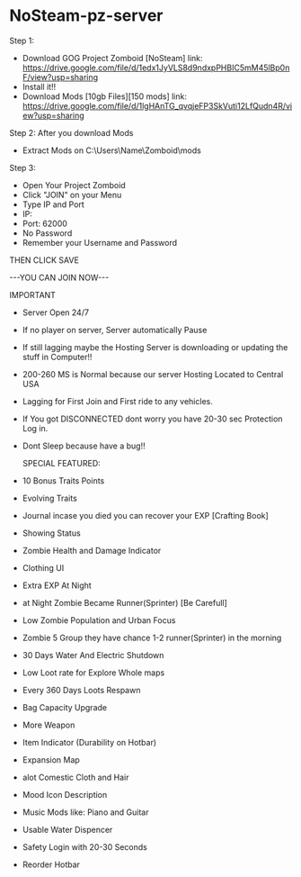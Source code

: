 

# NoSteam-pz-server

Step 1: 
- Download GOG Project Zomboid [NoSteam]
link: https://drive.google.com/file/d/1edx1JyVLS8d9ndxpPHBIC5mM45lBp0nF/view?usp=sharing
- Install it!!
- Download Mods [10gb Files][150 mods]
link: https://drive.google.com/file/d/1lgHAnTG_qvqjeFP3SkVuti12LfQudn4R/view?usp=sharing

Step 2:
After you download Mods
- Extract Mods on C:\Users\Name\Zomboid\mods

Step 3:
- Open Your Project Zomboid
- Click "JOIN" on your Menu
- Type IP and Port
- IP: 
- Port: 62000
- No Password
- Remember your Username and Password
 
THEN CLICK SAVE

---YOU CAN JOIN NOW---



IMPORTANT

- Server Open 24/7
- If no player on server, Server automatically Pause
- If still lagging maybe the Hosting Server is downloading or updating the stuff in Computer!!
- 200-260 MS is Normal because our server Hosting Located to Central USA
- Lagging for First Join and First ride to any vehicles.
- If You got DISCONNECTED dont worry you have 20-30 sec Protection Log in.
- Dont Sleep because have a bug!!


  SPECIAL FEATURED:

- 10 Bonus Traits Points
- Evolving Traits
- Journal incase you died you can recover your EXP [Crafting Book]
- Showing Status
- Zombie Health and Damage Indicator
- Clothing UI
- Extra EXP At Night
- at Night Zombie Became Runner(Sprinter) [Be Carefull]
- Low Zombie Population and Urban Focus
- Zombie 5 Group they have chance 1-2 runner(Sprinter) in the morning
- 30 Days Water And Electric Shutdown
- Low Loot rate for Explore Whole maps
- Every 360 Days Loots Respawn 
- Bag Capacity Upgrade
- More Weapon
- Item Indicator (Durability on Hotbar)
- Expansion Map 
- alot Comestic Cloth and Hair
- Mood Icon Description
- Music Mods like: Piano and Guitar
- Usable Water Dispencer
- Safety Login with 20-30 Seconds
- Reorder Hotbar
